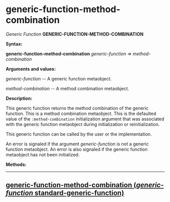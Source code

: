 generic-function-method-combination
===================================

*Generic Function* **GENERIC-FUNCTION-METHOD-COMBINATION**

**Syntax:**

**generic-function-method-combination** *generic-function* => *method-combination*

**Arguments and values:**

*generic-function* -- A generic function metaobject.

*method-combination* -- A method combination metaobject.

**Description:**

This generic function returns the method combination of the generic function. This is a method combination metaobject. This is the defaulted value of the `:method-combination` initialization argument that was associated with the generic function metaobject during initialization or reinitialization.

This generic function can be called by the user or the implementation.

An error is signaled if the argument *generic-function* is not a generic function metaobject. An error is also signaled if the generic function metaobject has not been initialized.

**Methods:**

  ------------------------------------------------------------------------------------------------------------------------------------------------------------
  [**generic-function-method-combination** (*generic-function* standard-generic-function)](generic-function-method-combination-standard-generic-function.md)
  ------------------------------------------------------------------------------------------------------------------------------------------------------------


